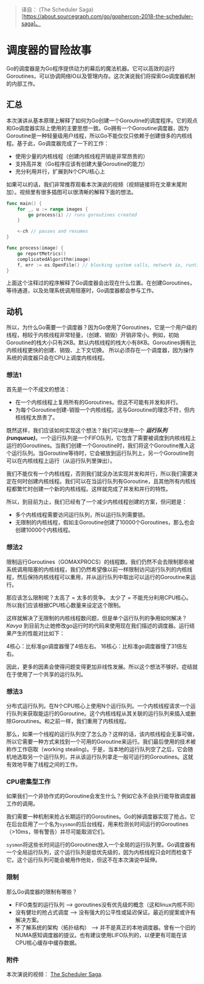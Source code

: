 > 译自： (The Scheduler Saga)[https://about.sourcegraph.com/go/gophercon-2018-the-scheduler-saga]。

# 调度器的冒险故事

Go的调度器是为Go程序提供动力的幕后的魔法机器。它可以高效的运行Goroutines，可以协调网络IO以及管理内存。这次演说我们将探索Go调度器机制的内部工作。

## 汇总

本次演讲从基本原理上解释了如何为Go创建一个Goroutine的调度程序。它的观点和Go调度器实际上使用的主要思想一致。Go拥有一个Goroutine调度器，因为Goroutine是一种轻量级用户线程，所以Go不能仅仅只依赖于创建很多的内核线程。基于此，Go调度器完成了一下的工作：

- 使用少量的内核线程（创建内核线程开销是非常昂贵的）
- 支持高并发（Go程序应该有创建大量Goroutine的能力）
- 充分利用并行，扩展到N个CPU核心上

如果可以的话，我们非常推荐观看本次演说的视频（视频链接将在文章末尾附加）。视频里有很多插图可以很清晰的解释下面的想法。

```go
func main() {
	for _, u := range images {
		go process(i) // runs goroutines created
	}

	<-ch // pauses and resumes
}

func process(image) {
	go reportMetrics()
	complicatedAlgorithm(image)
	f, err := os.OpenFile() // blocking system calls, network io, runtime tasks garbage collection.
}
```

上面这个注释过的程序解释了Go调度器会出现在什么位置。在创建Goroutines，等待通道，以及处理系统调用阻塞时，Go调度器都会参与工作。

## 动机

所以，为什么Go需要一个调度器？因为Go使用了Goroutines，它是一个用户级的线程，相较于内核线程非常轻量，（创建、销毁）开销非常小。例如，初始Goroutine的栈大小只有2KB。默认内核线程的栈大小有8KB。Goroutines拥有比内核线程更快的创建、销毁、上下文切换。
所以必须存在一个调度器，因为操作系统的调度器只会在CPU上调度内核线程。

### 想法1

首先是一个不成文的想法：

- 在一个内核线程上复用所有的Goroutines。但这不可能有并发和并行。
- 为每个Goroutine创建-销毁一个内核线程。这与Goroutine的理念不符，但内核线程太昂贵了。

既然这样，我们应该如何实现这个想法？我们可以使用一个 ***运行队列(runqueue)***。一个运行队列是一个FIFO队列，它包含了需要被调度到内核线程上运行的Goroutines。当我们创建一个Goroutine时，我们将这个Goroutine推入这个运行队列。当Goroutine等待时，它会被放到运行队列上，另一个Goroutine则可以在内核线程上运行（从运行队列里弹出）。

我们不能仅有一个内核线程，否则我们就没办法实现并发和并行，所以我们需要决定在何时创建内核线程。我们可以在当运行队列有Goroutine，且其他所有内核线程都繁忙时创建一个新的内核线程。这样就完成了并发和并行的特性。

所以，到目前为止，我们已经有了一个减少内核线程创建的方案，但问题是：

- 多个内核线程需要访问运行队列，所以运行队列需要锁。
- 无限制的内核线程，假如主Goroutine创建了10000个Goroutines，那么也会创建10000个内核线程。

### 想法2

限制运行Goroutines（GOMAXPROCS）的线程数。我们仍然不会去限制那些被系统调用阻塞的内核线程，我们仍然希望像以前一样限制访问运行队列的内核线程，然后保持内核线程可以重用，并从运行队列中取出可以运行的Goroutine来运行。

那应该怎么限制呢？太高了 = 太多的竞争。 太少了 = 不能充分利用CPU核心。 所以我们应该根据CPU核心数量来设定这个限制。

这样就解决了无限制的内核线程数问题，但是单个运行队列的争用如何解决？*Kavya* 到目前为止她修改go运行时的代码来使用现在我们描述的调度器。运行结果产生的性能对比如下：

4核心：比标准go调度器慢了4倍左右。
16核心：比标准go调度器慢了31倍左右。

因此，更多的因素会使得问题变得更加非线性发展。所以这个想法不够好。症结就在于使用了一个共享的运行队列。

### 想法3

分布式运行队列。在N个CPU核心上使用N个运行队列。一个内核线程请求一个运行队列来获取能运行的Goroutine。这个内核线程从其关联的运行队列来插入或删除Goroutines。和之前一样，我们重用了内核线程。

那么，如果一个线程的运行队列空了怎么办？这样的话，该内核线程会无事可做，所以它需要一种方式来找到一个可用的Goroutine来运行。我们最后使用的技术被称作工作窃取（working stealing)。于是，当本地的运行队列空了之后，它会随机地选取另一个运行队列，并从该运行队列拿走一般可运行的Goroutines。这就有效地平衡了线程之间的工作。

### CPU密集型工作

如果我们一个非协作式的Goroutine会发生什么？例如它永不会执行能导致调度器工作的调用。

我们需要一种机制来抢占长期运行的Goroutines。Go的掉调度器实现了抢占。它在后台启用了一个名为`sysmon`的后台线程，用来检测长时间运行的Goroutines（>10ms，带有警告）并尽可能取消它们。

`sysmon`将这些长时间运行的Goroutines放入一个全局的运行队列里。Go调度器有一个全局运行队列，这个运行队列是低优先级的，因为内核线程只会时而检查下它。这个运行队列可能会被用作他处，但这不在本次演说中延伸。

### 限制

那么Go调度器的限制有哪些？

- FIFO类型的运行队列 --> goroutines没有优先级的概念（这和linux内核不同）
- 没有健壮的抢占式调度 --> 没有强大的公平性或延迟保证。最近的提案或许有解决方案。
- 不了解系统的架构（拓扑结构） --> 并不是真正的本地调度器。曾有一个旧的NUMA感知调度器的提议。也有建议使用LIFO队列的，以便更有可能在该CPU核心缓存中缓存数据。


### 附件

本次演说的视频： [The Scheduler Saga](https://www.youtube.com/watch?v=YHRO5WQGh0k).
